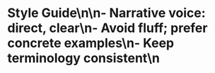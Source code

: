 # Style Guide\n\n- Narrative voice: direct, clear\n- Avoid fluff; prefer concrete examples\n- Keep terminology consistent\n